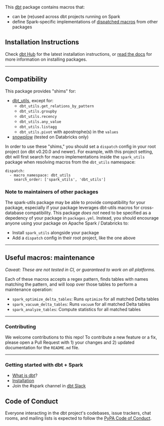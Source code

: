 This [dbt](https://github.com/dbt-labs/dbt) package contains macros 
that:
- can be (re)used across dbt projects running on Spark
- define Spark-specific implementations of [dispatched macros](https://docs.getdbt.com/reference/dbt-jinja-functions/dispatch) from other packages

## Installation Instructions

Check [dbt Hub](https://hub.getdbt.com) for the latest installation 
instructions, or [read the docs](https://docs.getdbt.com/docs/package-management) 
for more information on installing packages.

----

## Compatibility

This package provides "shims" for:
- [dbt_utils](https://github.com/dbt-labs/dbt-utils), except for:
    - `dbt_utils.get_relations_by_pattern`
    - `dbt_utils.groupby`
    - `dbt_utils.recency`
    - `dbt_utils.any_value`
    - `dbt_utils.listagg`
    - `dbt_utils.pivot` with apostrophe(s) in the `values` 
- [snowplow](https://github.com/dbt-labs/snowplow) (tested on Databricks only)

In order to use these "shims," you should set a `dispatch` config in your root project (on dbt v0.20.0 and newer). For example, with this project setting, dbt will first search for macro implementations inside the `spark_utils` package when resolving macros from the `dbt_utils` namespace:
```
dispatch:
  - macro_namespace: dbt_utils
    search_order: ['spark_utils', 'dbt_utils']
```

### Note to maintainers of other packages

The spark-utils package may be able to provide compatibility for your package, especially if your package leverages dbt-utils macros for cross-database compatibility. This package _does not_ need to be specified as a depedency of your package in `packages.yml`. Instead, you should encourage anyone using your package on Apache Spark / Databricks to:
- Install `spark_utils` alongside your package
- Add a `dispatch` config in their root project, like the one above

----

## Useful macros: maintenance

_Caveat: These are not tested in CI, or guaranteed to work on all platforms._

Each of these macros accepts a regex pattern, finds tables with names matching the pattern, and will loop over those tables to perform a maintenance operation:

- `spark_optimize_delta_tables`: Runs `optimize` for all matched Delta tables
- `spark_vacuum_delta_tables`: Runs `vacuum` for all matched Delta tables
- `spark_analyze_tables`: Compute statistics for all matched tables

----

### Contributing

We welcome contributions to this repo! To contribute a new feature or a fix, 
please open a Pull Request with 1) your changes and 2) updated documentation for 
the `README.md` file.

----

### Getting started with dbt + Spark

- [What is dbt](https://docs.getdbt.com/docs/introduction)?
- [Installation](https://github.com/dbt-labs/dbt-spark)
- Join the #spark channel in [dbt Slack](http://slack.getdbt.com/)


## Code of Conduct

Everyone interacting in the dbt project's codebases, issue trackers, chat rooms, 
and mailing lists is expected to follow the 
[PyPA Code of Conduct](https://www.pypa.io/en/latest/code-of-conduct/).
